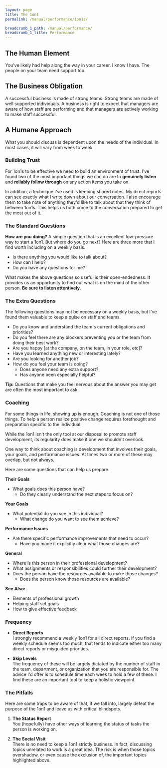 ```yaml
---
layout: page
title: The 1on1
permalink: /manual/performance/1on1s/

breadcrumb_1_path: /manual/performance/
breadcrumb_1_title: Performance
---
```


## The Human Element
You've likely had help along the way in your career. I know I have. The
people on your team need support too.


## The Business Obligation
A successful business is made of strong teams. Strong teams are made of well
supported individuals. A business is right to expect that managers are aware of 
how staff are performing and that managers are actively working to make staff 
successful.

## A Humane Approach
What you should discuss is dependent upon the needs of the individual. In most
cases, it will vary from week to week. 

### Building Trust
For 1on1s to be effective we need to build an environment of trust. I've found
two of the most important things we can do are to **genuinely listen** and 
**reliably follow through** on any action items you take on.

In addition, a technique I've used is keeping shared notes. My direct reports 
can see exactly what I write down about our conversation. I also encourage them 
to take note of anything they'd like to talk about that they think of between 
1on1s. This helps us both come to the conversation prepared to get the most out
of it.

### The Standard Questions

**How are you doing?** A simple question that is an excellent low-pressure way to 
start a 1on1. But where do you go next? Here are three more that I find worth
including on a weekly basis. 

* Is there anything you would like to talk about?
* How can I help?
* Do you have any questions for me?

What makes the above questions so useful is their open-endedness. It provides
us an opportunity to find out what is on the mind of the other person. **Be 
sure to listen attentively.**

### The Extra Questions
The following questions may not be necessary on a weekly basis, but I've found
them valuable to keep a pulse on staff and teams. 

* Do you know and understand the team's current obligations and priorities?
* Do you feel there are any blockers preventing you or the team from doing
their best work?
* Are you happy [at the company, on the team, in your role, etc]?
* Have you learned anything new or interesting lately?
* Are you looking for another job?
* How do you feel your team is doing?
  * Does anyone need any extra support?
  * Has anyone been especially helpful?

**Tip:** Questions that make you feel nervous about the answer you may get are 
often the most important to ask.

### Coaching
For some things in life, showing up is enough. Coaching is not one of those 
things. To help a person realize positive change requires forethought and 
preparation specific to the individual.

While the 1on1 isn't the only tool at our disposal to promote staff 
development, its regularity does make it one we shouldn't overlook.

One way to think about coaching is development that involves their goals, your 
goals, and performance issues. At times two or more of these may overlap, but 
not always.

Here are some questions that can help us prepare.

**Their Goals**
* What goals does this person have?
  * Do they clearly understand the next steps to focus on?


**Your Goals**
* What potential do you see in this individual?
  * What change do you want to see them achieve?

**Performance Issues**
* Are there specific performance improvements that need to occur?
  * Have you made it explicitly clear what those changes are?

**General**
* Where is this person in their professional development?
* What assignments or responsibilities could further their development?
* Does the person have the resources available to make those changes?
  * Does the person know those resources are available?

**See Also:** 
* Elements of professional growth
* Helping staff set goals
* How to give effective feedback


### Frequency 
* **Direct Reports**  
I strongly recommend a weekly 1on1 for all direct reports. If you find a weekly 
schedule seems too much, that tends to indicate either too many direct reports
or misguided priorities.

* **Skip Levels**  
The frequency of these will be largely dictated by the number of staff in the 
team, department, or organization that you are responsible for. The advice I'd
offer is to schedule time each week to hold a few of these. I find these are an
important tool to keep a holistic viewpoint.


### The Pitfalls
Here are some traps to be aware of that, if we fall into, largely defeat
the purpose of the 1on1 and leave us with critical blindspots.

1. **The Status Report**  
You (hopefully) have other ways of learning the status of tasks the person is
working on.

2. **The Social Visit**  
There is no need to keep a 1on1 strictly business. In fact, discussing topics
unrelated to work is a great idea. The risk is when those topics overshadow, or
even cause the exclusion of, the important topics highlighted above.




